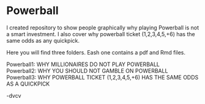 # Powerball
I created repository to show people graphically why playing Powerball is not a smart investment. I also cover why powerball ticket (1,2,3,4,5,+6) has the same odds as any quickpick.

Here you will find three folders. Eash one contains a pdf and Rmd files.

Powerball1: WHY MILLIONAIRES DO NOT PLAY POWERBALL  
Powerball2: WHY YOU SHOULD NOT GAMBLE ON POWERBALL  
Powerball3: WHY POWERBALL TICKET (1,2,3,4,5,+6) HAS THE SAME ODDS AS A QUICKPICK  


-dvcv


